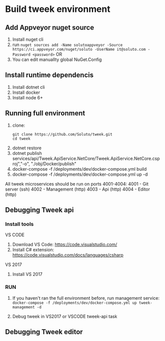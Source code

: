 # Build tweek environment

## Add Appveyor nuget source
1. Install nuget cli
2. run
```nuget sources add -Name solutoappveyor -Source https://ci.appveyor.com/nuget/soluto -UserName it@soluto.com -Password <password>```
OR
3. You can edit manuallty global NuGet.Config

## Install runtime dependencis
1. Install dotnet cli
2. Install docker
3. Install node 6+

## Running full environment
1. clone:
    ```
    git clone https://github.com/Soluto/tweek.git
    cd tweek
    ```
2. dotnet restore
3. dotnet publish services/api/Tweek.ApiService.NetCore/Tweek.ApiService.NetCore.csproj","-o", "./obj/Docker/publish"
4. docker-compose -f /deployments/dev/docker-compose.yml build
5. docker-compose -f /deployments/dev/docker-compose.yml up -d

All tweek microservices should be run on ports 4001-4004: 
4001 - Git server (ssh) 
4002 - Management (http) 
4003 - Api (http) 
4004 - Editor (http) 

## Debugging Tweek api

### Install tools
VS CODE
1. Download VS Code: https://code.visualstudio.com/
2. Install C# extension: https://code.visualstudio.com/docs/languages/csharp

VS 2017
1. Install VS 2017

### RUN
1. If you haven't ran the full environment before, run management service: 
   ```docker-compose -f /deployments/dev/docker-compose.yml up tweek-management -d```

2. Debug tweek in VS2017 or VSCODE tweek-api task

## Debugging Tweek editor
